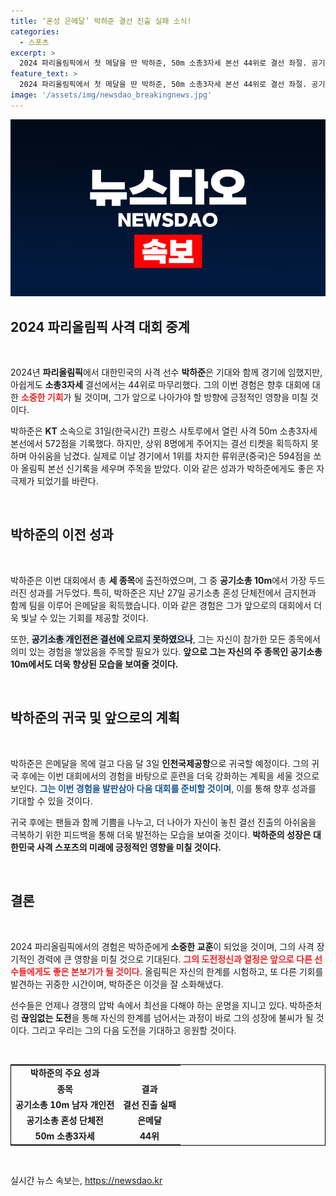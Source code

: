 ```yaml
---
title: ‘혼성 은메달’ 박하준 결선 진출 실패 소식!
categories:
  - 스포츠
excerpt: >
  2024 파리올림픽에서 첫 메달을 딴 박하준, 50m 소총3자세 본선 44위로 결선 좌절. 공기소총 혼성 전에서 은메달 획득하며 의미있는 경험을 쌓았다. 그의 다음 행보가 주목된다!
feature_text: >
  2024 파리올림픽에서 첫 메달을 딴 박하준, 50m 소총3자세 본선 44위로 결선 좌절. 공기소총 혼성 전에서 은메달 획득하며 의미있는 경험을 쌓았다. 그의 다음 행보가 주목된다!
image: '/assets/img/newsdao_breakingnews.jpg'
---
```


<p><img src="/assets/img/newsdao_breakingnews.jpg" alt="pcversion 속보" /></p>

<h2 data-ke-size="size26">2024 파리올림픽 사격 대회 중계</h2>

<p data-ke-size="size16">&nbsp;</p>

<p data-ke-size="size16">2024년 <b>파리올림픽</b>에서 대한민국의 사격 선수 <b>박하준</b>은 기대와 함께 경기에 임했지만, 아쉽게도 <b>소총3자세</b> 결선에서는 44위로 마무리했다. 그의 이번 경험은 향후 대회에 대한 <b><span style="color: #ee2323;">소중한 기회</span></b>가 될 것이며, 그가 앞으로 나아가야 할 방향에 긍정적인 영향을 미칠 것이다. </p>

<p data-ke-size="size16">박하준은 <b>KT</b> 소속으로 31일(한국시간) 프랑스 샤토루에서 열린 사격 50m 소총3자세 본선에서 572점을 기록했다. 하지만, 상위 8명에게 주어지는 결선 티켓을 획득하지 못하며 아쉬움을 남겼다. 실제로 이날 경기에서 1위를 차지한 류위쿤(중국)은 594점을 쏘아 올림픽 본선 신기록을 세우며 주목을 받았다. 이와 같은 성과가 박하준에게도 좋은 자극제가 되었기를 바란다.</p>

<p data-ke-size="size16">&nbsp;</p>

<h2 data-ke-size="size26">박하준의 이전 성과</h2>

<p data-ke-size="size16">&nbsp;</p>

<p data-ke-size="size16">박하준은 이번 대회에서 총 <b>세 종목</b>에 출전하였으며, 그 중 <b>공기소총 10m</b>에서 가장 두드러진 성과를 거두었다. 특히, 박하준은 지난 27일 공기소총 혼성 단체전에서 금지현과 함께 팀을 이루어 은메달을 획득했습니다. 이와 같은 경험은 그가 앞으로의 대회에서 더욱 빛날 수 있는 기회를 제공할 것이다.</p>

<p data-ke-size="size16">또한, <b><span style="background-color: #21538527;">공기소총 개인전은 결선에 오르지 못하였으나</span></b>, 그는 자신이 참가한 모든 종목에서 의미 있는 경험을 쌓았음을 주목할 필요가 있다. <b>앞으로 그는 자신의 주 종목인 공기소총 10m에서도 더욱 향상된 모습을 보여줄 것이다.</b></p>

<p data-ke-size="size16">&nbsp;</p>

<h2 data-ke-size="size26">박하준의 귀국 및 앞으로의 계획</h2>

<p data-ke-size="size16">&nbsp;</p>

<p data-ke-size="size16">박하준은 은메달을 목에 걸고 다음 달 3일 <b>인천국제공항</b>으로 귀국할 예정이다. 그의 귀국 후에는 이번 대회에서의 경험을 바탕으로 훈련을 더욱 강화하는 계획을 세울 것으로 보인다. <b><span style="color: #1a5490;">그는 이번 경험을 발판삼아 다음 대회를 준비할 것이며</span></b>, 이를 통해 향후 성과를 기대할 수 있을 것이다.</p>

<p data-ke-size="size16">귀국 후에는 팬들과 함께 기쁨을 나누고, 더 나아가 자신이 놓친 결선 진출의 아쉬움을 극복하기 위한 피드백을 통해 더욱 발전하는 모습을 보여줄 것이다. <b>박하준의 성장은 대한민국 사격 스포츠의 미래에 긍정적인 영향을 미칠 것이다.</b></p>

<p data-ke-size="size16">&nbsp;</p>

<h2 data-ke-size="size26">결론</h2>

<p data-ke-size="size16">&nbsp;</p>

<p data-ke-size="size16">2024 파리올림픽에서의 경험은 박하준에게 <b>소중한 교훈</b>이 되었을 것이며, 그의 사격 장기적인 경력에 큰 영향을 미칠 것으로 기대된다. <b><span style="color: #ee2323;">그의 도전정신과 열정은 앞으로 다른 선수들에게도 좋은 본보기가 될 것이다.</span></b> 올림픽은 자신의 한계를 시험하고, 또 다른 기회를 발견하는 귀중한 시간이며, 박하준은 이것을 잘 소화해냈다.</p>

<p data-ke-size="size16">선수들은 언제나 경쟁의 압박 속에서 최선을 다해야 하는 운명을 지니고 있다. 박하준처럼 <b>끊임없는 도전</b>을 통해 자신의 한계를 넘어서는 과정이 바로 그의 성장에 불씨가 될 것이다. 그리고 우리는 그의 다음 도전을 기대하고 응원할 것이다.</p>

<p data-ke-size="size16">&nbsp;</p>

<table style="width: 100%; border: 1px solid black;">
    <tr>
        <td style="text-align: center; height: 17px;"><b>박하준의 주요 성과</b></td>
    </tr>
    <tr>
        <td style="text-align: center; height: 17px;"><b>종목</b></td>
        <td style="text-align: center; height: 17px;"><b>결과</b></td>
    </tr>
    <tr>
        <td style="text-align: center; height: 17px;"><b>공기소총 10m 남자 개인전</b></td>
        <td style="text-align: center; height: 17px;"><b>결선 진출 실패</b></td>
    </tr>
    <tr>
        <td style="text-align: center; height: 17px;"><b>공기소총 혼성 단체전</b></td>
        <td style="text-align: center; height: 17px;"><b>은메달</b></td>
    </tr>
    <tr>
        <td style="text-align: center; height: 17px;"><b>50m 소총3자세</b></td>
        <td style="text-align: center; height: 17px;"><b>44위</b></td>
    </tr>
</table>

<p data-ke-size="size16">&nbsp;</p>
실시간 뉴스 속보는, <a href="https://newsdao.kr" rel="dofollow">https://newsdao.kr</a>


